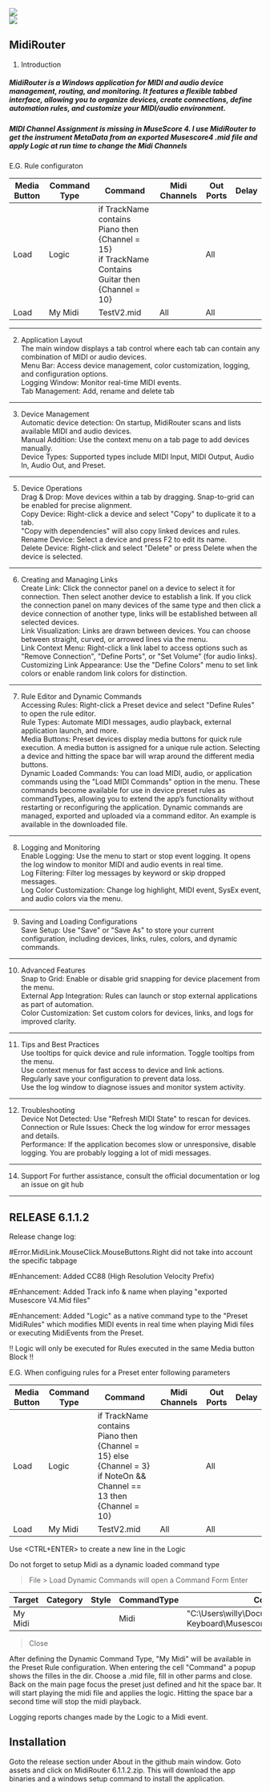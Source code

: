 
![](https://img.shields.io/badge/release-v6.1.1.6-blue)                 
![](https://img.shields.io/badge/windows-yellow)

## MidiRouter
1. Introduction
##### MidiRouter is a Windows application for MIDI and audio device management, routing, and monitoring. It features a flexible tabbed interface, allowing you to organize devices, create connections, define automation rules, and customize your MIDI/audio environment.

##### MIDI Channel Assignment is missing in MuseScore 4. I use MidiRouter to get the instrument MetaData from an exported Musescore4 .mid file and apply Logic at run time to change the Midi Channels
E.G.
Rule configuraton

| Media  Button | Command Type | Command | Midi Channels |  Out Ports | Delay |
|-----------------|-------------------|------------|------------------|------------|--------|
| Load | Logic | if TrackName contains Piano then {Channel = 15} <BR> if TrackName Contains Guitar then {Channel = 10} |  | All | | 
| Load | My Midi |TestV2.mid	| All | All	|  |



---
2. Application Layout
   <br>The main window displays a tab control where each tab can contain any combination of MIDI or audio devices.
   <br>Menu Bar: Access device management, color customization, logging, and configuration options.
   <br>Logging Window: Monitor real-time MIDI events.
   <br> Tab Management: Add, rename and delete tab
---
3. Device Management
<br>Automatic device detection: On startup, MidiRouter scans and lists available MIDI and audio devices.
<br>Manual Addition: Use the context menu on a tab page to add devices manually.
<br>Device Types: Supported types include MIDI Input, MIDI Output, Audio In, Audio Out, and Preset.

---
5. Device Operations
<br>Drag & Drop: Move devices within a tab by dragging. Snap-to-grid can be enabled for precise alignment.
<br>Copy Device: Right-click a device and select "Copy" to duplicate it to a tab.
<br>"Copy with dependencies" will also copy linked devices and rules.
<br>Rename Device: Select a device and press F2 to edit its name.
<br>Delete Device: Right-click and select "Delete" or press Delete when the device is selected.
---
6. Creating and Managing Links
<br>Create Link: Click the connector panel on a device to select it for connection. Then select another device to establish a link. If you click the connection panel on many devices of the same type and then click a device connection of another type, links will be established between all selected devices.
<br>Link Visualization: Links are drawn between devices. You can choose between straight, curved, or arrowed lines via the menu.
<br>Link Context Menu: Right-click a link label to access options such as "Remove Connection", "Define Ports", or "Set Volume" (for audio links).
<br>Customizing Link Appearance: Use the "Define Colors" menu to set link colors or enable random link colors for distinction.
---
7. Rule Editor and Dynamic Commands
<br>Accessing Rules: Right-click a Preset device and select "Define Rules" to open the rule editor.
<br>Rule Types: Automate MIDI messages, audio playback, external application launch, and more.
<br>Media Buttons: Preset devices display media buttons for quick rule execution. A media button is assigned for a unique rule action. Selecting a device and hitting the space bar will wrap around the different media buttons.
<br>Dynamic Loaded Commands: You can load MIDI, audio, or application commands using the "Load MIDI Commands" option in the menu. These commands become available for use in device preset rules as commandTypes, allowing you to extend the app’s functionality without restarting or reconfiguring the application.
Dynamic commands are managed, exported and uploaded via a command editor. An example is available in the downloaded file.
---
8. Logging and Monitoring
<br>Enable Logging: Use the menu to start or stop event logging. It opens the log window to monitor MIDI and audio events in real time.
<br>Log Filtering: Filter log messages by keyword or skip dropped messages.
<br>Log Color Customization: Change log highlight, MIDI event, SysEx event, and audio colors via the menu.
---
9. Saving and Loading Configurations
<br>Save Setup: Use "Save" or "Save As" to store your current configuration, including devices, links, rules, colors, and dynamic commands.
---
10. Advanced Features
<br>Snap to Grid: Enable or disable grid snapping for device placement from the menu.
<br>External App Integration: Rules can launch or stop external applications as part of automation.
<br>Color Customization: Set custom colors for devices, links, and logs for improved clarity.
---
11. Tips and Best Practices
<br>Use tooltips for quick device and rule information. Toggle tooltips from the menu.
<br>Use context menus for fast access to device and link actions.
<br>Regularly save your configuration to prevent data loss.
<br>Use the log window to diagnose issues and monitor system activity.
---
12. Troubleshooting
<br>Device Not Detected: Use "Refresh MIDI State" to rescan for devices.
<br>Connection or Rule Issues: Check the log window for error messages and details.
<br>Performance: If the application becomes slow or unresponsive, disable logging. You are probably logging a lot of midi messages. 
---
14. Support
For further assistance, consult the official documentation or log an issue on git hub
---

RELEASE 6.1.1.2
---------------
Release change log:

#Error.MidiLink.MouseClick.MouseButtons.Right did not take into account the specific tabpage

#Enhancement: Added CC88 (High Resolution Velocity Prefix)

#Enhancement: Added Track info & name when playing "exported Musescore V4.Mid files"

#Enhancement: Added "Logic" as a native command type to the "Preset MidiRules" which modifies MIDI events in real time when playing Midi files or executing MidiEvents from the Preset. 

!! Logic will only be executed for Rules executed in the same Media button Block !!

E.G. When configuing rules for a Preset enter following parameters

| Media  Button | Command Type | Command | Midi Channels |  Out Ports | Delay |
|-----------------|-------------------|------------|------------------|------------|--------|
| Load | Logic | if TrackName contains Piano then {Channel = 15} else {Channel = 3}<BR> if NoteOn && Channel == 13  then {Channel = 10} |  | All | | 
|Load	|My Midi 	  |TestV2.mid	| All | All	|  |

Use <CTRL+ENTER> to create a new line in the Logic  

Do not forget to setup Midi as a dynamic loaded command type
> File > Load Dynamic Commands will open a Command Form
Enter

| Target | Category | Style | CommandType | Command |
|--------|------------|------|------------------|-------------|
| My Midi | | | Midi | "C:\Users\willy\Documenten Willy\Guitar - Keyboard\Musescore\Partituren\Musescore4" |
> Close

After defining the Dynamic Command Type, "My Midi" will be available in the Preset Rule configuration. 
When entering the cell "Command" a popup shows the filles in the dir. Choose a .mid file, fill in other parms and close.
Back on the main page focus the preset just defined and hit the space bar. It will start playing the midi file and applies the logic.
Hitting the space bar a second time will stop the midi playback.

Logging reports changes made by the Logic to a Midi event.

## Installation
Goto the release section under About in the github main window. 
Goto assets and click on MidiRouter 6.1.1.2.zip.
This will download the app binaries and a windows setup command to install the application.
